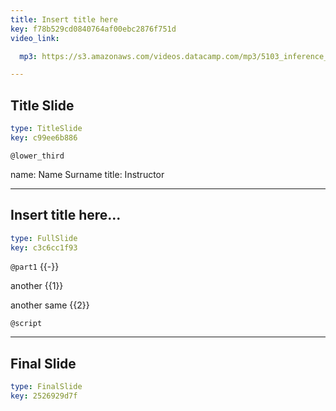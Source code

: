 ```yaml
---
title: Insert title here
key: f78b529cd0840764af00ebc2876f751d
video_link:

  mp3: https://s3.amazonaws.com/videos.datacamp.com/mp3/5103_inference_for_numerical_data/v1/5103_ch4_5.mp3

---
```

## Title Slide

```yaml
type: TitleSlide
key: c99ee6b886
```





`@lower_third`

name: Name Surname
title: Instructor





---
## Insert title here...

```yaml
type: FullSlide
key: c3c6cc1f93
```

`@part1`
 {{-}}

another {{1}}

another same {{2}}





`@script`




---
## Final Slide

```yaml
type: FinalSlide
key: 2526929d7f
```








